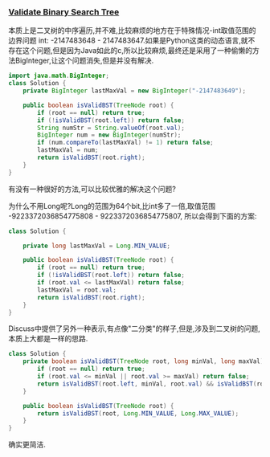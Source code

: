 ### [Validate Binary Search Tree](https://leetcode.com/problems/validate-binary-search-tree/description/)

本质上是二叉树的中序遍历,并不难,比较麻烦的地方在于特殊情况-int取值范围的边界问题
int: -2147483648 - 2147483647.如果是Python这类的动态语言,就不存在这个问题,但是因为Java如此的c,所以比较麻烦,最终还是采用了一种偷懒的方法BigInteger,让这个问题消失,但是并没有解决.

```Java
import java.math.BigInteger;
class Solution {
    private BigInteger lastMaxVal = new BigInteger("-2147483649");

    public boolean isValidBST(TreeNode root) {
        if (root == null) return true;
        if (!isValidBST(root.left)) return false;
        String numStr = String.valueOf(root.val);
        BigInteger num = new BigInteger(numStr);
        if (num.compareTo(lastMaxVal) != 1) return false;
        lastMaxVal = num;
        return isValidBST(root.right);
    }
}
```

有没有一种很好的方法,可以比较优雅的解决这个问题?

为什么不用Long呢?Long的范围为64个bit,比int多了一倍,取值范围 -9223372036854775808 - 9223372036854775807, 所以会得到下面的方案:

```Java
class Solution {

    private long lastMaxVal = Long.MIN_VALUE;

    public boolean isValidBST(TreeNode root) {
        if (root == null) return true;
        if (!isValidBST(root.left)) return false;
        if (root.val <= lastMaxVal) return false;
        lastMaxVal = root.val;
        return isValidBST(root.right);
    }
}
```

Discuss中提供了另外一种表示,有点像"二分类"的样子,但是,涉及到二叉树的问题,本质上大都是一样的思路.
```Java
class Solution {
    private boolean isValidBST(TreeNode root, long minVal, long maxVal) {
        if (root == null) return true;
        if (root.val <= minVal || root.val >= maxVal) return false;
        return isValidBST(root.left, minVal, root.val) && isValidBST(root.right, root.val, maxVal);
    }

    public boolean isValidBST(TreeNode root) {
        return isValidBST(root, Long.MIN_VALUE, Long.MAX_VALUE);
    }
}
```

确实更简洁.
